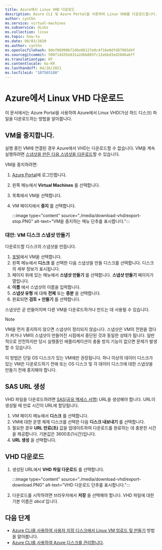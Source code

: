 ```yaml
---
title: Azure에서 Linux VHD 다운로드
description: Azure CLI 및 Azure Portal을 사용하여 Linux VHD를 다운로드합니다.
author: cynthn
ms.service: virtual-machines
ms.subservice: disks
ms.collection: linux
ms.topic: how-to
ms.date: 08/03/2020
ms.author: cynthn
ms.openlocfilehash: 8def06990b72d6e08127e8c4f16e0dfd87905d4f
ms.sourcegitcommit: 590f14d35e831a2dbb803fc12ebbd3ed2046abff
ms.translationtype: HT
ms.contentlocale: ko-KR
ms.lasthandoff: 04/16/2021
ms.locfileid: "107565188"
---
```

# <a name="download-a-linux-vhd-from-azure"></a>Azure에서 Linux VHD 다운로드

이 문서에서는 Azure Portal을 사용하여 Azure에서 Linux VHD(가상 하드 디스크) 파일을 다운로드하는 방법을 알아봅니다. 

## <a name="stop-the-vm"></a>VM을 중지합니다.

실행 중인 VM에 연결된 경우 Azure에서 VHD는 다운로드할 수 없습니다. VM을 계속 실행하려면 [스냅샷을 만든 다음 스냅샷을 다운로드](#alternative-snapshot-the-vm-disk)할 수 있습니다.

VM을 중지하려면:

1.  [Azure Portal](https://portal.azure.com/)에 로그인합니다.
2.  왼쪽 메뉴에서 **Virtual Machines** 를 선택합니다.
3.  목록에서 VM을 선택합니다.
4.  VM 페이지에서 **중지** 를 선택합니다.

    :::image type="content" source="./media/download-vhd/export-stop.PNG" alt-text="VM을 중지하는 메뉴 단추를 표시합니다.":::

### <a name="alternative-snapshot-the-vm-disk"></a>대안: VM 디스크 스냅샷 만들기

다운로드할 디스크의 스냅샷을 만듭니다.

1. [포털](https://portal.azure.com)에서 VM을 선택합니다.
2. 왼쪽 메뉴에서 **디스크** 를 선택한 다음 스냅샷을 만들 디스크를 선택합니다. 디스크의 세부 정보가 표시됩니다.  
3. 페이지 위에 있는 메뉴에서 **스냅샷 만들기** 를 선택합니다. **스냅샷 만들기** 페이지가 열립니다.
4. **이름** 에서 스냅샷의 이름을 입력합니다. 
5. **스냅샷 유형** 에 대해 **전체** 또는 **증분** 을 선택합니다.
6. 완료되면 **검토 + 만들기** 를 선택합니다.

스냅샷은 곧 만들어지며 다른 VM을 다운로드하거나 만드는 데 사용될 수 있습니다.

> [!NOTE]
> VM을 먼저 중지하지 않으면 스냅샷이 정리되지 않습니다. 스냅샷은 VM의 전원을 껐다가 켜거나 VM이 스냅샷이 만들어진 시점에서 중단된 것과 동일한 상태가 됩니다.  일반적으로 안전하지만 당시 실행중인 애플리케이션이 충돌 방지 기능이 없으면 문제가 발생할 수 있습니다.
>  
> 이 방법은 단일 OS 디스크가 있는 VM에만 권장됩니다. 하나 이상의 데이터 디스크가 있는 VM은 다운로드하기 전에 또는 OS 디스크 및 각 데이터 디스크에 대한 스냅샷을 만들기 전에 중지해야 합니다.

## <a name="generate-sas-url"></a>SAS URL 생성

VHD 파일을 다운로드하려면 [SAS(공유 액세스 서명)](../../storage/common/storage-sas-overview.md?toc=/azure/virtual-machines/windows/toc.json) URL을 생성해야 합니다. URL이 생성될 때 만료 시간이 URL에 할당됩니다.

1. VM 페이지 메뉴에서 **디스크** 를 선택합니다.
2. VM에 대한 운영 체제 디스크를 선택한 다음 **디스크 내보내기** 를 선택합니다.
1. 필요한 경우 **URL 만료(초)** 값을 업데이트하여 다운로드를 완료하는 데 충분한 시간을 제공합니다. 기본값은 3600초(1시간)입니다.
3. **URL 생성** 을 선택합니다.
 
      
## <a name="download-vhd"></a>VHD 다운로드

1.  생성된 URL에서 **VHD 파일 다운로드** 를 선택합니다.

    :::image type="content" source="./media/download-vhd/export-download.PNG" alt-text="VHD 다운로드 단추를 표시합니다.":::

2.  다운로드를 시작하려면 브라우저에서 **저장** 을 선택해야 합니다. VHD 파일에 대한 기본 이름은 *abcd* 입니다.

## <a name="next-steps"></a>다음 단계

- [Azure CLI를 사용하여 사용자 지정 디스크에서 Linux VM 업로드 및 만들기](upload-vhd.md) 방법을 알아봅니다. 
- [Azure CLI를 사용하여 Azure 디스크를 관리합니다](tutorial-manage-disks.md).
